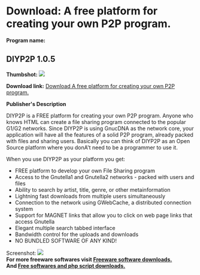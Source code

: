 # Download: A free platform for creating your own P2P program.

**Program name:**

## DIYP2P 1.0.5

  
**Thumbshot:** ![](http://www.freewarefiles.com/screenshot/diyp2p5_md.gif)   
  
**Download link:** [Download A free platform for creating your own P2P program.](http://freesoftwares.boysofts.com/DIYPP_program_25053.html)  
  


**Publisher's Description**  
  


DIYP2P is a FREE platform for creating your own P2P program. Anyone who knows HTML can create a file sharing program connected to the popular G1/G2 networks. Since DIYP2P is using GnucDNA as the network core, your application will have all the features of a solid P2P program, already packed with files and sharing users. Basically you can think of DIYP2P as an Open Source platform where you donA't need to be a programmer to use it. 

When you use DIYP2P as your platform you get:

  * FREE platform to develop your own File Sharing program 
  * Access to the Gnutella1 and Gnutella2 networks - packed with users and files 
  * Ability to search by artist, title, genre, or other metainformation 
  * Lightning fast downloads from multiple users simultaneously 
  * Connection to the network using GWebCache, a distributed connection system 
  * Support for MAGNET links that allow you to click on web page links that access Gnutella 
  * Elegant multiple search tabbed interface 
  * Bandwidth control for the uploads and downloads 
  * NO BUNDLED SOFTWARE OF ANY KIND! 

  
  
Screenshot: ![](http://www.freewarefiles.com/screenshot/diyp2p5.gif)   
**For more freeware softwares visit [Freeware software downloads.](http://freesoftwares.boysofts.com/)**   
**And [Free softwares and php script downloads.](http://www.boysofts.com/)**
